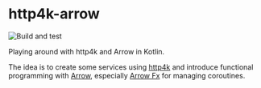 # http4k-arrow

![Build and test](https://github.com/mjstrasser/http4k-arrow/workflows/Build%20and%20test/badge.svg)

Playing around with http4k and Arrow in Kotlin.

The idea is to create some services using [http4k](https://www.http4k.org) and introduce
functional programming with [Arrow](https://arrow-kt.io), especially
[Arrow Fx](https://arrow-kt.io/docs/fx) for managing coroutines.
